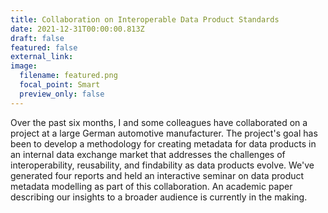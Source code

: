 ```yaml
---
title: Collaboration on Interoperable Data Product Standards
date: 2021-12-31T00:00:00.813Z
draft: false
featured: false
external_link:
image:
  filename: featured.png
  focal_point: Smart
  preview_only: false
---
```

Over the past six months, I and some colleagues have collaborated on a project at a large German automotive manufacturer. The project's goal has been to develop a methodology for creating metadata for data products in an internal data exchange market that addresses the challenges of interoperability, reusability, and findability as data products evolve. We've generated four reports and held an interactive seminar on data product metadata modelling as part of this collaboration. An academic paper describing our insights to a broader audience is currently in the making.